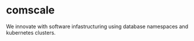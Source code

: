 # comscale
We innovate with software infastructuring using database namespaces and kubernetes clusters.
